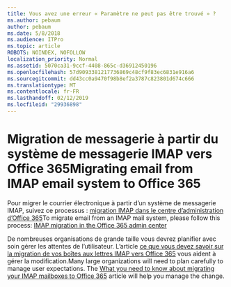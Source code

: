 ```yaml
---
title: Vous avez une erreur « Paramètre ne peut pas être trouvé » ?
ms.author: pebaum
author: pebaum
ms.date: 5/8/2018
ms.audience: ITPro
ms.topic: article
ROBOTS: NOINDEX, NOFOLLOW
localization_priority: Normal
ms.assetid: 5070ca31-9ccf-4408-865c-d36912450196
ms.openlocfilehash: 57d9093381217736869c48cf9f83ec6831e916a6
ms.sourcegitcommit: dd43cc0a9470f98b8ef2a3787c823801d674c666
ms.translationtype: MT
ms.contentlocale: fr-FR
ms.lasthandoff: 02/12/2019
ms.locfileid: "29936898"
---
```

# <a name="migrating-email-from-imap-email-system-to-office-365"></a><span data-ttu-id="5e70c-102">Migration de messagerie à partir du système de messagerie IMAP vers Office 365</span><span class="sxs-lookup"><span data-stu-id="5e70c-102">Migrating email from IMAP email system to Office 365</span></span>

<span data-ttu-id="5e70c-103">Pour migrer le courrier électronique à partir d’un système de messagerie IMAP, suivez ce processus : [migration IMAP dans le centre d’administration d’Office 365](https://support.office.com/article/4682f2e4-f720-4868-91ab-207f5b0c325d)</span><span class="sxs-lookup"><span data-stu-id="5e70c-103">To migrate email from an IMAP mail system, please follow this process: [IMAP migration in the Office 365 admin center](https://support.office.com/article/4682f2e4-f720-4868-91ab-207f5b0c325d)</span></span>
  
<span data-ttu-id="5e70c-p101">De nombreuses organisations de grande taille vous devrez planifier avec soin gérer les attentes de l’utilisateur. L’article [ce que vous devez savoir sur la migration de vos boîtes aux lettres IMAP vers Office 365](https://support.office.com/article/3fe19996-29bc-4879-aab9-5a622b2f1481) vous aident à gérer la modification.</span><span class="sxs-lookup"><span data-stu-id="5e70c-p101">Many large organizations will need to plan carefully to manage user expectations. The [What you need to know about migrating your IMAP mailboxes to Office 365](https://support.office.com/article/3fe19996-29bc-4879-aab9-5a622b2f1481) article will help you manage the change.</span></span> 
  

